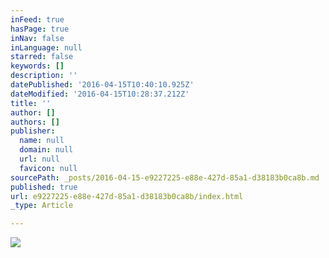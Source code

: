 ```yaml
---
inFeed: true
hasPage: true
inNav: false
inLanguage: null
starred: false
keywords: []
description: ''
datePublished: '2016-04-15T10:40:10.925Z'
dateModified: '2016-04-15T10:28:37.212Z'
title: ''
author: []
authors: []
publisher:
  name: null
  domain: null
  url: null
  favicon: null
sourcePath: _posts/2016-04-15-e9227225-e88e-427d-85a1-d38183b0ca8b.md
published: true
url: e9227225-e88e-427d-85a1-d38183b0ca8b/index.html
_type: Article

---
```

![](https://the-grid-user-content.s3-us-west-2.amazonaws.com/cf4ea767-10f3-4ad5-bb1b-d928d94456b4.jpg)